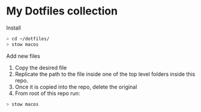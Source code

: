 # My Dotfiles collection

Install

```sh
> cd ~/dotfiles/
> stow macos
```

Add new files

1. Copy the desired file
2. Replicate the path to the file inside one of the top level folders inside this repo.
3. Once it is copied into the repo, delete the original
4. From root of this repo run:
```sh
> stow macos
```
